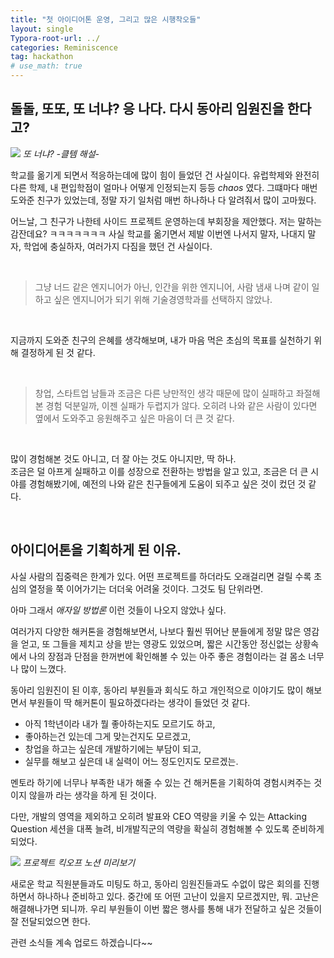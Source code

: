 ```yaml
---
title: "첫 아이디어톤 운영, 그리고 많은 시행착오들"
layout: single
Typora-root-url: ../
categories: Reminiscence
tag: hackathon
# use_math: true
---
```


## 돌돌, 또또, 또 너냐? 응 나다. 다시 동아리 임원진을 한다고?
![]({{site.url}}/images/2024-09-13-lambdathon-preview/cloudtemp.png)
*또 너냐? -클템 해설-*

학교를 옮기게 되면서 적응하는데에 많이 힘이 들었던 건 사실이다. 유럽학제와 완전히 다른 학제, 내 편입학점이 얼마나 어떻게 인정되는지 등등 *chaos* 였다.
그떄마다 매번 도와준 친구가 있었는데, 정말 자기 일처럼 매번 하나하나 다 알려줘서 많이 고마웠다. 

어느날, 그 친구가 나한테 사이드 프로젝트 운영하는데 부회장을 제안했다. 저는 말하는 감잔데요? ㅋㅋㅋㅋㅋㅋㅋ
사실 학교를 옮기면서 제발 이번엔 나서지 말자, 나대지 말자, 학업에 충실하자, 여러가지 다짐을 했던 건 사실이다.

<Br/>

> 그냥 너드 같은 엔지니어가 아닌, 인간을 위한 엔지니어, 사람 냄새 나며 같이 일하고 싶은 엔지니어가 되기 위해 기술경영학과를 선택하지 않았나.

<Br/>

지금까지 도와준 친구의 은혜를 생각해보며, 내가 마음 먹은 초심의 목표를 실천하기 위해 결정하게 된 것 같다.

<Br/>

> 창업, 스타트업 남들과 조금은 다른 낭만적인 생각 때문에 많이 실패하고 좌절해 본 경험 덕분일까, 이젠 실패가 두렵지가 않다. 오히려 나와 같은 사람이 있다면 옆에서 도와주고 응원해주고 싶은 마음이 더 큰 것 같다.

<Br/>

많이 경험해본 것도 아니고, 더 잘 아는 것도 아니지만, 딱 하나. <br/>
조금은 덜 아프게 실패하고 이를 성장으로 전환하는 방법을 알고 있고, 조금은 더 큰 시야를 경험해봤기에, 예전의 나와 같은 친구들에게 도움이 되주고 싶은 것이 컸던 것 같다.

<Br/>

## 아이디어톤을 기획하게 된 이유.
사실 사람의 집중력은 한계가 있다. 어떤 프로젝트를 하더라도 오래걸리면 걸릴 수록 초심의 열정을 쭉 이어가기는 더더욱 어려울 것이다. 그것도 팀 단위라면.

아마 그래서 *애자일 방법론* 이런 것들이 나오지 않았나 싶다.

여러가지 다양한 해커톤을 경험해보면서, 나보다 훨씬 뛰어난 분들에게 정말 많은 영감을 얻고, 또 그들을 제치고 상을 받는 영광도 있었으며, 짧은 시간동안 정신없는 상황속에서 나의 장점과 단점을 한꺼번에 확인해볼 수 있는 아주 좋은 경험이라는 걸 몸소 너무나 많이 느꼈다.

동아리 임원진이 된 이후, 동아리 부원들과 회식도 하고 개인적으로 이야기도 많이 해보면서 부원들이 딱 해커톤이 필요하겠다라는 생각이 들었던 것 같다.

- 아직 1학년이라 내가 뭘 좋아하는지도 모르기도 하고,
- 좋아하는건 있는데 그게 맞는건지도 모르겠고,
- 창업을 하고는 싶은데 개발하기에는 부담이 되고,
- 실무를 해보고 싶은데 내 실력이 어느 정도인지도 모르겠는.

멘토라 하기에 너무나 부족한 내가 해줄 수 있는 건 해커톤을 기획하여 경험시켜주는 것이지 않을까 라는 생각을 하게 된 것이다.

다만, 개발의 영역을 제외하고 오히려 발표와 CEO 역량을 키울 수 있는 Attacking Question 세션을 대폭 늘려, 비개발직군의 역량을 확실히 경험해볼 수 있도록 준비하게 되었다.

![]({{site.url}}/images/2024-09-13-lambdathon-preview/notion.png)
*프로젝트 킥오프 노션 미리보기*

새로운 학교 직원분들과도 미팅도 하고, 동아리 임원진들과도 수없이 많은 회의를 진행하면서 하나하나 준비하고 있다. 중간에 또 어떤 고난이 있을지 모르겠지만, 뭐. 고난은 해결해나가면 되니까.
우리 부원들이 이번 짧은 행사를 통해 내가 전달하고 싶은 것들이 잘 전달되었으면 한다.

관련 소식들 계속 업로드 하겠습니다~~




```toc
```